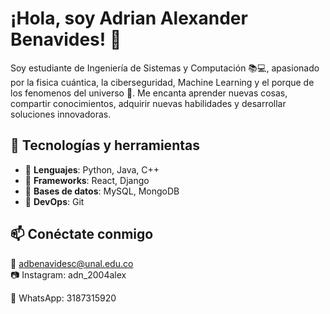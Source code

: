 # ¡Hola, soy Adrian Alexander Benavides! 👋

Soy estudiante de Ingeniería de Sistemas y Computación 📚💻, apasionado por la fisica cuántica, la ciberseguridad, Machine Learning y el porque de los fenomenos del universo 💫. Me encanta aprender nuevas cosas, compartir conocimientos, adquirir nuevas habilidades y desarrollar soluciones innovadoras.

## 🚀 Tecnologías y herramientas
- 🔹 **Lenguajes**: Python, Java, C++
- 🔹 **Frameworks**: React, Django
- 🔹 **Bases de datos**: MySQL, MongoDB
- 🔹 **DevOps**: Git

## 📫 Conéctate conmigo
📧 adbenavidesc@unal.edu.co   
📷 Instagram: adn_2004alex

📱 WhatsApp: 3187315920
